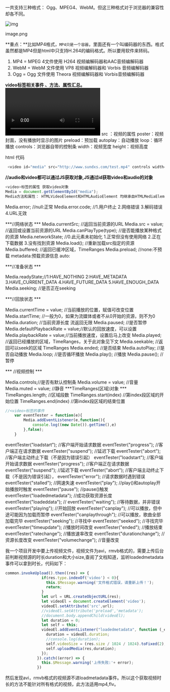 一共支持三种格式： Ogg、MPEG4、WebM。但这三种格式对于浏览器的兼容性却各不同。



![img](https:////upload-images.jianshu.io/upload_images/12250765-7618f0e7afd92ecb.png?imageMogr2/auto-orient/strip|imageView2/2/w/694/format/webp)

image.png

**重点：**比如MP4格式，`MP4只是一个容器`，里面还有一个叫编码器的东西。格式虽然都是MP4但是html中只支持H.264的编码格式。所以要用软件来转码。

1. MP4 = MPEG 4文件使用 H264 视频编解码器和AAC音频编解码器
2. WebM = WebM 文件使用 VP8 视频编解码器和 Vorbis 音频编解码器
3.  Ogg = Ogg 文件使用 Theora 视频编解码器和 Vorbis音频编解码器

**video标签相关事件 、方法、属性汇总。**
 **<video>标签的属性**
 src ：视频的属性
 poster：视频封面，没有播放时显示的图片
 preload：预加载
 autoplay：自动播放
 loop：循环播放
 controls：浏览器自带的控制条
 width：视频宽度
 height：视频高度

html 代码

```js
 <video id="media" src="http://www.sundxs.com/test.mp4" controls width="400px" heigt="400px"></video>
```



 **//audio和video都可以通过JS获取对象,JS通过id获取video和audio的对象**

```js
<video>标签的属性 获取video对象 
Media = document.getElementById("media");
Media方法和属性： HTMLVideoElement和HTMLAudioElement 均继承自HTMLMediaElement
```

Media.error; //null:正常
 Media.error.code; //1.用户终止 2.网络错误 3.解码错误 4.URL无效

***//网络状态 ***
 Media.currentSrc; //返回当前资源的URL
 Media.src = value; //返回或设置当前资源的URL
 Media.canPlayType(type); //是否能播放某种格式的资源
 Media.networkState; //0.此元素未初始化  1.正常但没有使用网络  2.正在下载数据  3.没有找到资源
 Media.load(); //重新加载src指定的资源
 Media.buffered; //返回已缓冲区域，TimeRanges
 Media.preload; //none:不预载 metadata:预载资源信息 auto:

***//准备状态 ***

Media.readyState;//1:HAVE_NOTHING 2:HAVE_METADATA 3.HAVE_CURRENT_DATA 4.HAVE_FUTURE_DATA 5.HAVE_ENOUGH_DATA
 Media.seeking; //是否正在seeking

***//回放状态 ***

Media.currentTime = value; //当前播放的位置，赋值可改变位置
 Media.startTime; //一般为0，如果为流媒体或者不从0开始的资源，则不为0
 Media.duration; //当前资源长度 流返回无限
 Media.paused; //是否暂停
 Media.defaultPlaybackRate = value;//默认的回放速度，可以设置
 Media.playbackRate = value;//当前播放速度，设置后马上改变
 Media.played; //返回已经播放的区域，TimeRanges，关于此对象见下文
 Media.seekable; //返回可以seek的区域 TimeRanges
 Media.ended; //是否结束
 Media.autoPlay;  //是否自动播放
 Media.loop;  //是否循环播放
 Media.play();    //播放
 Media.pause();   //暂停

*** //视频控制  ***

Media.controls;//是否有默认控制条
 Media.volume = value; //音量
 Media.muted = value; //静音
 ***TimeRanges(区域)对象  ***
 TimeRanges.length; //区域段数
 TimeRanges.start(index) //第index段区域的开始位置
 TimeRanges.end(index) //第index段区域的结束位置

```js
//<video>标签的事件 
    var eventTester = function(e){ 
    	Media.addEventListener(e,function(){ 
    		console.log((new Date()).getTime(),e)
        },false); 
    }
```



eventTester("loadstart");   //客户端开始请求数据
 eventTester("progress");    //客户端正在请求数据
 eventTester("suspend");     //延迟下载
 eventTester("abort");       //客户端主动终止下载（不是因为错误引起）
 eventTester("loadstart");   //客户端开始请求数据
 eventTester("progress");    //客户端正在请求数据
 eventTester("suspend");     //延迟下载
 eventTester("abort");       //客户端主动终止下载（不是因为错误引起），
 eventTester("error");       //请求数据时遇到错误
 eventTester("stalled");     //网速失速
 eventTester("play");        //play()和autoplay开始播放时触发
 eventTester("pause");       //pause()触发
 eventTester("loadedmetadata");  //成功获取资源长度
 eventTester("loadeddata");  //
 eventTester("waiting");     //等待数据，并非错误
 eventTester("playing");     //开始回放
 eventTester("canplay");     //可以播放，但中途可能因为加载而暂停
 eventTester("canplaythrough"); //可以播放，歌曲全部加载完毕
 eventTester("seeking");     //寻找中
 eventTester("seeked");      //寻找完毕
 eventTester("timeupdate");  //播放时间改变
 eventTester("ended");       //播放结束
 eventTester("ratechange");  //播放速率改变
 eventTester("durationchange");  //资源长度改变
 eventTester("volumechange");    //音量改变

我一个项目开发中要上传视频文件，视频文件为avi，rmvb格式的，需要上传后台前判断视频源的时长duration和大小size,查阅了文档知道，监听loadedmetadata事件可以拿到时长，代码如下：



```jsx
common.invokeUpload().then((res) => {
                if(res.type.indexOf('video') < 0){
                  this.$Message.warning('文件格式错误，请重新上传！');
                  return;
                }
                let url = URL.createObjectURL(res);
                let videoEl = document.createElement('video');
                videoEl.setAttribute('src',url);
                //videoEl.setAttribute('preload','metadata');
                //document.body.appendChild(videoEl);
                let duration = 0;
                let self = this;
                videoEl.addEventListener("loadedmetadata", function (_event) {
                  duration = videoEl.duration;
                  //console.log(duration);
                  self.videoSize = (res.size / 1024 / 1024).toFixed(2);
                  self.uploadMedia(res,duration);
                });
              }).catch((error) => {
                this.$Message.warning('上传失败:'+ error);
              })
```

然后发现avi，rmvb格式的视频源不进loadmetadata事件。所以这个获取视频时长的方法不能针对所有格式的视频，此方法适用mp4,flv。
